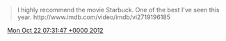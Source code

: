 > I highly recommend the movie Starbuck\. One of the best I've seen this year\. http://www\.imdb\.com/video/imdb/vi2719196185

<img src="../../media/tweet.ico" width="12" /> [Mon Oct 22 07:31:47 +0000 2012](https://twitter.com/DromerDenker/status/260282286057086977)